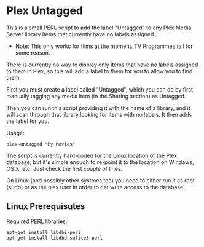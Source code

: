 Plex Untagged
=============

This is a small PERL script to add the label "Untagged" to any Plex Media
Server library items that currently have no labels assigned.

* Note: This only works for films at the moment. TV Programmes fail for some
reason.

There is currently no way to display only items that have no labels assigned
to them in Plex, so this will add a label to them for you to allow you to
find them.

First you must create a label called "Untagged", which you can do by first
manually tagging any media item (in the Sharing section) as Untagged.

Then you can run this script providing it with the name of a library, and it
will scan through that library looking for items with no labels.  It then
adds the label for you.

Usage:

    plex-untagged "My Movies"

The script is currently hard-coded for the Linux location of the Plex
database, but it's simple enough to re-point it to the location on Windows,
OS X, etc.  Just check the first couple of lines.

On Linux (and possibly other systmes too) you need to either run it as root (sudo)
or as the plex user in order to get write access to the database.

Linux Prerequisutes
-------------------

Required PERL libraries:

    apt-get install libdbi-perl
    apt-get install libdbd-sqlite3-perl
